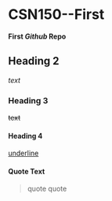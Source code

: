 # CSN150--First
**First _Github_ Repo**

## Heading 2
 _text_ 

### Heading 3
~~text~~

#### Heading 4
<ins>underline</ins>

#### Quote Text
> quote quote
